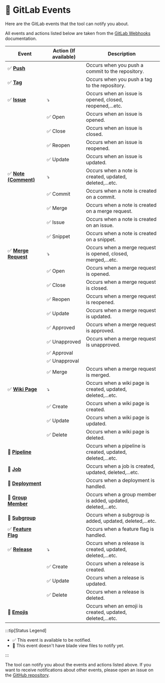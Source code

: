 # 🦊 GitLab Events

Here are the GitLab events that the tool can notify you about.

All events and actions listed below are taken from the [GitLab Webhooks](https://docs.gitlab.com/ee/user/project/integrations/webhook_events.html) documentation.

| Event                                                                                                                                  | Action (If available)         | Description                                                   |
|----------------------------------------------------------------------------------------------------------------------------------------|-------------------------------|---------------------------------------------------------------|
| :white_check_mark: **[Push](https://docs.gitlab.com/ee/user/project/integrations/webhook_events.html#push-events)**                    |                               | Occurs when you push a commit to the repository.              |
| :white_check_mark: **[Tag](https://docs.gitlab.com/ee/user/project/integrations/webhook_events.html#tag-push-events)**                 |                               | Occurs when you push a tag to the repository.                 |
| :white_check_mark: **[Issue](https://docs.gitlab.com/ee/user/project/integrations/webhook_events.html#issue-events)**                  | :arrow_heading_down:          | Occurs when an issue is opened, closed, reopened,...etc.      |
|                                                                                                                                        | :white_check_mark: Open       | Occurs when an issue is opened.                               |
|                                                                                                                                        | :white_check_mark: Close      | Occurs when an issue is closed.                               |
|                                                                                                                                        | :white_check_mark: Reopen     | Occurs when an issue is reopened.                             |
|                                                                                                                                        | :white_check_mark: Update     | Occurs when an issue is updated.                              |
| :white_check_mark: **[Note (Comment)](https://docs.gitlab.com/ee/user/project/integrations/webhook_events.html#note-events)**          | :arrow_heading_down:          | Occurs when a note is created, updated, deleted,...etc.       |
|                                                                                                                                        | :white_check_mark: Commit     | Occurs when a note is created on a commit.                    |
|                                                                                                                                        | :white_check_mark: Merge      | Occurs when a note is created on a merge request.             |
|                                                                                                                                        | :white_check_mark: Issue      | Occurs when a note is created on an issue.                    |
|                                                                                                                                        | :white_check_mark: Snippet    | Occurs when a note is created on a snippet.                   |
| :white_check_mark: **[Merge Request](https://docs.gitlab.com/ee/user/project/integrations/webhook_events.html#merge-request-events)**  | :arrow_heading_down:          | Occurs when a merge request is opened, closed, merged,...etc. |
|                                                                                                                                        | :white_check_mark: Open       | Occurs when a merge request is opened.                        |
|                                                                                                                                        | :white_check_mark: Close      | Occurs when a merge request is closed.                        |
|                                                                                                                                        | :white_check_mark: Reopen     | Occurs when a merge request is reopened.                      |
|                                                                                                                                        | :white_check_mark: Update     | Occurs when a merge request is updated.                       |
|                                                                                                                                        | :white_check_mark: Approved   | Occurs when a merge request is approved.                      |
|                                                                                                                                        | :white_check_mark: Unapproved | Occurs when a merge request is unapproved.                    |
|                                                                                                                                        | :white_check_mark: Approval   |                                                               |
|                                                                                                                                        | :white_check_mark: Unapproval |                                                               |
|                                                                                                                                        | :white_check_mark: Merge      | Occurs when a merge request is merged.                        |
| :white_check_mark: **[Wiki Page](https://docs.gitlab.com/ee/user/project/integrations/webhook_events.html#wiki-page-events)**          | :arrow_heading_down:          | Occurs when a wiki page is created, updated, deleted,...etc.  |
|                                                                                                                                        | :white_check_mark: Create     | Occurs when a wiki page is created.                           |
|                                                                                                                                        | :white_check_mark: Update     | Occurs when a wiki page is updated.                           |
|                                                                                                                                        | :white_check_mark: Delete     | Occurs when a wiki page is deleted.                           |
| :white_square_button: **[Pipeline](https://docs.gitlab.com/ee/user/project/integrations/webhook_events.html#pipeline-events)**         |                               | Occurs when a pipeline is created, updated, deleted,...etc.   |
| :white_square_button: **[Job](https://docs.gitlab.com/ee/user/project/integrations/webhook_events.html#job-events)**                   |                               | Occurs when a job is created, updated, deleted,...etc.        |
| :white_square_button: **[Deployment](https://docs.gitlab.com/ee/user/project/integrations/webhook_events.html#deployment-events)**     |                               | Occurs when a deployment is handled.                          |
| :white_square_button: **[Group Member](https://docs.gitlab.com/ee/user/project/integrations/webhook_events.html#group-member-events)** |                               | Occurs when a group member is added, updated, deleted,...etc. |
| :white_square_button: **[Subgroup](https://docs.gitlab.com/ee/user/project/integrations/webhook_events.html#subgroup-events)**         |                               | Occurs when a subgroup is added, updated, deleted,...etc.     |
| :white_check_mark: **[Feature Flag](https://docs.gitlab.com/ee/user/project/integrations/webhook_events.html#feature-flag-events)**    |                               | Occurs when a feature flag is handled.                        | 
| :white_check_mark: **[Release](https://docs.gitlab.com/ee/user/project/integrations/webhook_events.html#release-events)**              | :arrow_heading_down:          | Occurs when a release is created, updated, deleted,...etc.    |
|                                                                                                                                        | :white_check_mark: Create     | Occurs when a release is created.                             |
|                                                                                                                                        | :white_check_mark: Update     | Occurs when a release is updated.                             |
|                                                                                                                                        | :white_check_mark: Delete     | Occurs when a release is deleted.                             |
| :white_square_button: **[Emojis](https://docs.gitlab.com/ee/user/project/integrations/webhook_events.html#emoji-events)**              |                               | Occurs when an emoji is created, updated, deleted,...etc.     |

:::tip[Status Legend]

- :white_check_mark: This event is available to be notified.
- :white_square_button: This event doesn't have blade view files to notify yet.

:::

The tool can notify you about the events and actions listed above. If you want to receive notifications about other events, please open an issue on the [GitHub repository](https://github.com/cslant/laravel-telegram-git-notifier).
